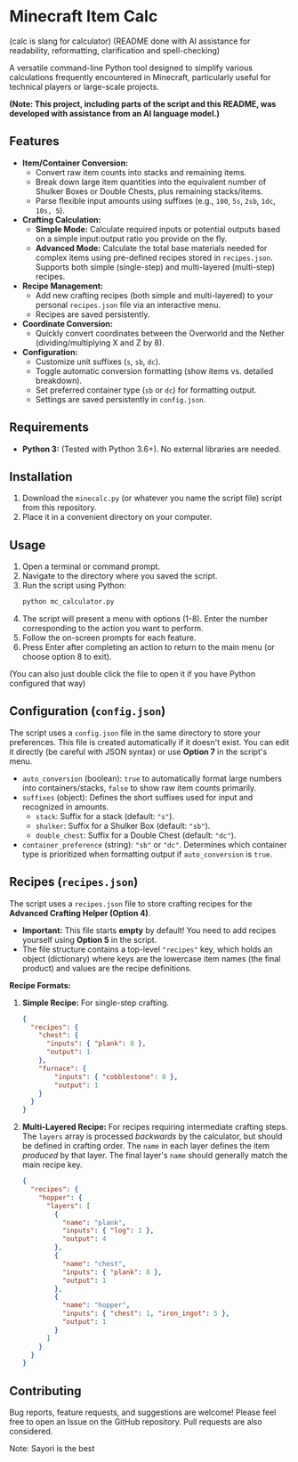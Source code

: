 # Minecraft Item Calc
(calc is slang for calculator)
(README done with AI assistance for readability, reformatting, clarification and spell-checking)

A versatile command-line Python tool designed to simplify various calculations frequently encountered in Minecraft, particularly useful for technical players or large-scale projects.

**(Note: This project, including parts of the script and this README, was developed with assistance from an AI language model.)**

## Features

*   **Item/Container Conversion:**
    *   Convert raw item counts into stacks and remaining items.
    *   Break down large item quantities into the equivalent number of Shulker Boxes or Double Chests, plus remaining stacks/items.
    *   Parse flexible input amounts using suffixes (e.g., `100`, `5s`, `2sb`, `1dc`, `10s, 5`).
*   **Crafting Calculation:**
    *   **Simple Mode:** Calculate required inputs or potential outputs based on a simple input:output ratio you provide on the fly.
    *   **Advanced Mode:** Calculate the total base materials needed for complex items using pre-defined recipes stored in `recipes.json`. Supports both simple (single-step) and multi-layered (multi-step) recipes.
*   **Recipe Management:**
    *   Add new crafting recipes (both simple and multi-layered) to your personal `recipes.json` file via an interactive menu.
    *   Recipes are saved persistently.
*   **Coordinate Conversion:**
    *   Quickly convert coordinates between the Overworld and the Nether (dividing/multiplying X and Z by 8).
*   **Configuration:**
    *   Customize unit suffixes (`s`, `sb`, `dc`).
    *   Toggle automatic conversion formatting (show items vs. detailed breakdown).
    *   Set preferred container type (`sb` or `dc`) for formatting output.
    *   Settings are saved persistently in `config.json`.

## Requirements

*   **Python 3:** (Tested with Python 3.6+). No external libraries are needed.

## Installation

1.  Download the `minecalc.py` (or whatever you name the script file) script from this repository.
2.  Place it in a convenient directory on your computer.

## Usage

1.  Open a terminal or command prompt.
2.  Navigate to the directory where you saved the script.
3.  Run the script using Python:
    ```bash
    python mc_calculator.py
    ```
4.  The script will present a menu with options (1-8). Enter the number corresponding to the action you want to perform.
5.  Follow the on-screen prompts for each feature.
6.  Press Enter after completing an action to return to the main menu (or choose option 8 to exit).

   (You can also just double click the file to open it if you have Python configured that way)

## Configuration (`config.json`)

The script uses a `config.json` file in the same directory to store your preferences. This file is created automatically if it doesn't exist. You can edit it directly (be careful with JSON syntax) or use **Option 7** in the script's menu.

*   `auto_conversion` (boolean): `true` to automatically format large numbers into containers/stacks, `false` to show raw item counts primarily.
*   `suffixes` (object): Defines the short suffixes used for input and recognized in amounts.
    *   `stack`: Suffix for a stack (default: `"s"`).
    *   `shulker`: Suffix for a Shulker Box (default: `"sb"`).
    *   `double_chest`: Suffix for a Double Chest (default: `"dc"`).
*   `container_preference` (string): `"sb"` or `"dc"`. Determines which container type is prioritized when formatting output if `auto_conversion` is `true`.

## Recipes (`recipes.json`)

The script uses a `recipes.json` file to store crafting recipes for the **Advanced Crafting Helper (Option 4)**.

*   **Important:** This file starts **empty** by default! You need to add recipes yourself using **Option 5** in the script.
*   The file structure contains a top-level `"recipes"` key, which holds an object (dictionary) where keys are the lowercase item names (the final product) and values are the recipe definitions.

**Recipe Formats:**

1.  **Simple Recipe:** For single-step crafting.
    ```json
    {
      "recipes": {
        "chest": {
          "inputs": { "plank": 8 },
          "output": 1
        },
        "furnace": {
            "inputs": { "cobblestone": 8 },
            "output": 1
        }
      }
    }
    ```

2.  **Multi-Layered Recipe:** For recipes requiring intermediate crafting steps. The `layers` array is processed *backwards* by the calculator, but should be defined in crafting order. The `name` in each layer defines the item *produced* by that layer. The final layer's `name` should generally match the main recipe key.
    ```json
    {
      "recipes": {
        "hopper": {
          "layers": [
            {
              "name": "plank",
              "inputs": { "log": 1 },
              "output": 4
            },
            {
              "name": "chest",
              "inputs": { "plank": 8 },
              "output": 1
            },
            {
              "name": "hopper",
              "inputs": { "chest": 1, "iron_ingot": 5 },
              "output": 1
            }
          ]
        }
      }
    }
    ```

## Contributing

Bug reports, feature requests, and suggestions are welcome! Please feel free to open an Issue on the GitHub repository. Pull requests are also considered.

Note: Sayori is the best
